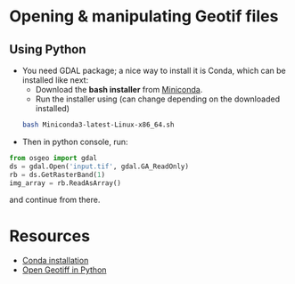  # Opening & manipulating Geotif files
 ## Using Python
 - You need GDAL package; a nice way to install it is Conda, which can be installed like next:
      - Download the **bash installer** from [Miniconda](https://conda.io/miniconda.html).    
      - Run the installer using (can change depending on the downloaded installed) 
      ```bash
      bash Miniconda3-latest-Linux-x86_64.sh
      ```
  - Then in python console, run: 
  ```python
  from osgeo import gdal
  ds = gdal.Open('input.tif', gdal.GA_ReadOnly)
  rb = ds.GetRasterBand(1)
  img_array = rb.ReadAsArray()
```
and continue from there.

# Resources
- [Conda installation](https://conda.io/docs/user-guide/install/linux.html#)
- [Open Geotiff in Python](https://stackoverflow.com/questions/41996079/how-do-i-open-geotiff-images-with-gdal-in-python)
